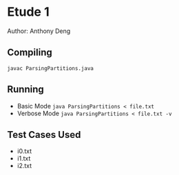 # Etude 1
Author: Anthony Deng

## Compiling
`javac ParsingPartitions.java`
## Running
- Basic Mode
`java ParsingPartitions < file.txt`
- Verbose Mode
`java ParsingPartitions < file.txt -v`

## Test Cases Used
- i0.txt
- i1.txt
- i2.txt